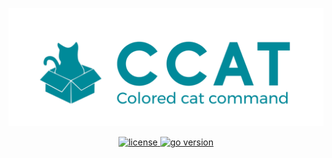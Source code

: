 <p align="center">
  <a href="https://github.com/skmatz/ccat">
    <img src="./assets/images/banner.png" width="1000" alt="banner" />
  </a>
</p>

<p align="center">
  <a href="./LICENSE">
    <img
      src="https://img.shields.io/github/license/skmatz/ccat"
      alt="license"
    />
  </a>
  <a href="./go.mod">
    <img
      src="https://img.shields.io/github/go-mod/go-version/skmatz/ccat"
      alt="go version"
    />
  </a>
</p>
